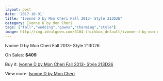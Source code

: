 ```yaml
---
layout: post
date: '2017-10-01'
title: "Ivonne D by Mon Cheri Fall 2013- Style 213D26"
category: Ivonne D by Mon Cheri
tags: ["fall","wedding","gowns","charming","style"]
image: http://img.idealgown.com/3104-thickbox_default/ivonne-d-by-mon-cheri-fall-2013-style-213d26.jpg
---
```

Ivonne D by Mon Cheri Fall 2013- Style 213D26

On Sales: **$409**
<a href="https://www.idealgown.com/en/ivonne-d-by-mon-cheri/1489-ivonne-d-by-mon-cheri-fall-2013-style-213d26.html"><amp-img layout="responsive" width="600" height="600" src="//img.idealgown.com/3104-thickbox_default/ivonne-d-by-mon-cheri-fall-2013-style-213d26.jpg" alt="Ivonne D by Mon Cheri Fall 2013- Style 213D26 0" /></a>

Buy it: [Ivonne D by Mon Cheri Fall 2013- Style 213D26](https://www.idealgown.com/en/ivonne-d-by-mon-cheri/1489-ivonne-d-by-mon-cheri-fall-2013-style-213d26.html "Ivonne D by Mon Cheri Fall 2013- Style 213D26")

View more: [Ivonne D by Mon Cheri](https://www.idealgown.com/en/22-ivonne-d-by-mon-cheri "Ivonne D by Mon Cheri")